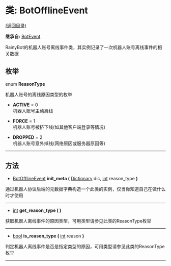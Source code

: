 # 类: BotOfflineEvent  
[(返回目录)](README.md)  
  
**继承自:** [BotEvent](BotEvent.md)  
  
RainyBot的机器人账号离线事件类，其实例记录了一次机器人账号离线事件的相关数据  
  
## 枚举  
  
enum **ReasonType**  
  
机器人账号的离线原因类型的枚举  
  
- **ACTIVE** = 0  
机器人账号主动离线  
  
- **FORCE** = 1  
机器人账号被挤下线(如其他客户端登录等情况)  
  
- **DROPPED** = 2  
机器人账号意外掉线(网络原因或服务器原因等)  
  
---  
  
## 方法 
  
- [BotOfflineEvent](BotOfflineEvent.md) **init_meta (** [Dictionary](https://docs.godotengine.org/en/latest/classes/class_dictionary.html) dic, [int](https://docs.godotengine.org/en/latest/classes/class_int.html) reason_type **)**  
  
通过机器人协议后端的元数据字典构造一个此类的实例，仅当你知道自己在做什么时才使用  
  
---  
  
- [int](https://docs.godotengine.org/en/latest/classes/class_int.html) **get_reason_type ( )**  
  
获取机器人离线事件的原因类型，可用类型请参见此类的ReasonType枚举  
  
---  
  
- [bool](https://docs.godotengine.org/en/latest/classes/class_bool.html) **is_reason_type (** [int](https://docs.godotengine.org/en/latest/classes/class_int.html) reason **)**  
  
判定机器人离线事件是否是指定类型的原因，可用类型请参见此类的ReasonType枚举  
  
---  
  

